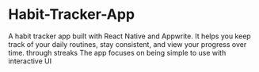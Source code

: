 # Habit-Tracker-App
A habit tracker app built with React Native and Appwrite. It helps you keep track of your daily routines, stay consistent, and view your progress over time. through streaks The app focuses on being simple to use  with interactive UI
